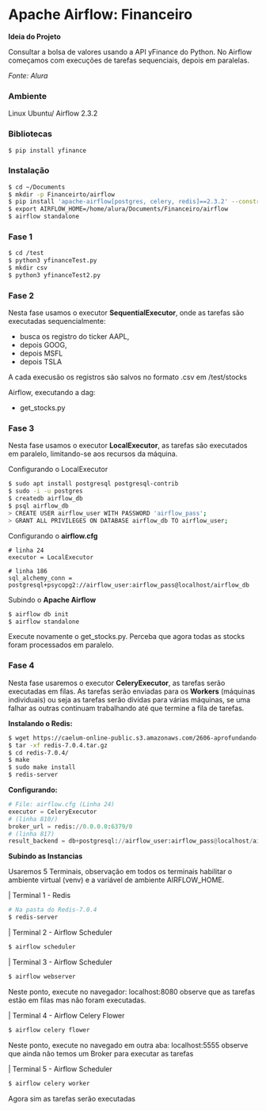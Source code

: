 #  Apache Airflow: Financeiro

**Ideia do Projeto**

Consultar a bolsa de valores usando a API yFinance do Python.
No Airflow começamos com execuções de tarefas sequenciais, depois em paralelas.

*Fonte: Alura*

### Ambiente

Linux Ubuntu/
Airflow 2.3.2

### Bibliotecas

```bash
$ pip install yfinance
```

### Instalação 

```bash
$ cd ~/Documents
$ mkdir -p Financeirto/airflow
$ pip install 'apache-airflow[postgres, celery, redis]==2.3.2' --constraint "https://raw.githubusercontent.com/apache/airflow/constraints-2.3.2/constraints-3.9.txt"
$ export AIRFLOW_HOME=/home/alura/Documents/Financeiro/airflow
$ airflow standalone
```

### Fase 1

```bash
$ cd /test
$ python3 yfinanceTest.py
$ mkdir csv
$ python3 yfinanceTest2.py
```

### Fase 2

Nesta fase usamos o executor **SequentialExecutor**, onde as tarefas são executadas sequencialmente: 

* busca os registro do ticker AAPL, 
* depois GOOG, 
* depois MSFL 
* depois TSLA

A cada execusão os registros são salvos no formato .csv em /test/stocks

Airflow, executando a dag:

* get_stocks.py

### Fase 3

Nesta fase usamos o executor **LocalExecutor**, as tarefas são executados em paralelo, limitando-se aos recursos da máquina.

Configurando o LocalExecutor

```bash
$ sudo apt install postgresql postgresql-contrib
$ sudo -i -u postgres
$ createdb airflow_db
$ psql airflow_db
> CREATE USER airflow_user WITH PASSWORD 'airflow_pass';
> GRANT ALL PRIVILEGES ON DATABASE airflow_db TO airflow_user;
```

Configurando o **airflow.cfg**

```
# linha 24
executor = LocalExecutor

# linha 186
sql_alchemy_conn = postgresql+psycopg2://airflow_user:airflow_pass@localhost/airflow_db
```

Subindo o **Apache Airflow**

```bash
$ airflow db init
$ airflow standalone
```

Execute novamente o get_stocks.py. Perceba que agora todas as stocks foram processados em paralelo.

### Fase 4

Nesta fase usaremos o executor **CeleryExecutor**, as tarefas serão executadas em filas. 
As tarefas serão enviadas para os **Workers** (máquinas individuais) ou seja as tarefas serão dividas para várias máquinas,
se uma falhar as outras continuam trabalhando até que termine a fila de tarefas.

**Instalando o Redis:**

```bash
$ wget https://caelum-online-public.s3.amazonaws.com/2606-aprofundando-airflow-executor-celery/01/redis-7.0.4.tar.gz
$ tar -xf redis-7.0.4.tar.gz
$ cd redis-7.0.4/
$ make
$ sudo make install
$ redis-server
```

**Configurando:**

```python
# File: airflow.cfg (Linha 24)
executor = CeleryExecutor
# (linha 810/)
broker_url = redis://0.0.0.0:6379/0
# (linha 817)
result_backend = db+postgresql://airflow_user:airflow_pass@localhost/airflow_db
```

**Subindo as Instancias**


Usaremos 5 Terminais, observação em todos os terminais habilitar o ambiente virtual (venv) e a variável de ambiente AIRFLOW_HOME.

| Terminal 1 - Redis
```bash
# Na pasta do Redis-7.0.4
$ redis-server
```

| Terminal 2 - Airflow Scheduler
```bash
$ airflow scheduler
```

| Terminal 3 - Airflow Scheduler
```bash
$ airflow webserver
```

Neste ponto, execute no navegador: localhost:8080 observe que as tarefas estão em filas mas não foram executadas.

| Terminal 4 - Airflow Celery Flower
```bash
$ airflow celery flower
```

Neste ponto, execute no navegado em outra aba: localhost:5555 observe que ainda não temos um Broker para executar as tarefas

| Terminal 5 - Airflow Scheduler
```bash
$ airflow celery worker
```

Agora sim as tarefas serão executadas